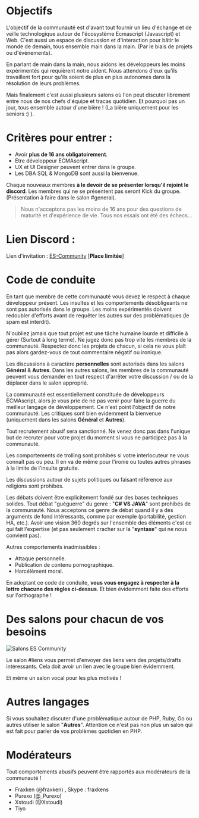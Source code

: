 # Objectifs 

L'objectif de la communauté est d'avant tout fournir un lieu d'échange et de veille technologique autour de l'écosystème Ecmascript (Javascript) et Web. C'est aussi un espace de discussion et d'interaction pour bâtir le monde de demain, tous ensemble main dans la main. (Par le biais de projets ou d'évènements). 

En parlant de main dans la main, nous aidons les développeurs les moins expérimentés qui requièrent notre aident. Nous attendons d'eux qu'ils travaillent fort pour qu'ils soient de plus en plus autonomes dans la résolution de leurs problèmes.

Mais finalement c'est aussi plusieurs salons où l'on peut discuter librement entre nous de nos chefs d'équipe et tracas quotidien. Et pourquoi pas un jour, tous ensemble autour d'une bière ! (La bière uniquement pour les seniors :) ). 

# Critères pour entrer : 

- Avoir **plus de 16 ans obligatoirement**.
- Etre développeur ECMAscript. 
- UX et UI Designer peuvent entrer dans le groupe. 
- Les DBA SQL & MongoDB sont aussi la bienvenue.

Chaque nouveaux membres **à le devoir de se présenter lorsqu'il rejoint le discord**. Les membres qui ne se présentent pas seront Kick du groupe. (Présentation à faire dans le salon #general).

> Nous n'acceptons pas les moins de 16 ans pour des questions de maturité et d'expérience de vie. Tous nos essais ont été des échecs...

# Lien Discord : 

Lien d'invitation : [ES-Community](https://discordapp.com/invite/0sRTKhyvzo78R44a) [**Place limitée**]

# Code de conduite

En tant que membre de cette communauté vous devez le respect à chaque développeur présent. Les insultes et les comportements désobligeants ne sont pas autorisés dans le groupe. Les moins expérimentés doivent redoubler d'efforts avant de requêter les autres sur des problématiques (le spam est interdit). 

N'oubliez jamais que tout projet est une tâche humaine lourde et difficile à gérer (Surtout à long terme). Ne jugez donc pas trop vite les membres de la communauté. Respectez donc les projets de chacun, si cela ne vous plaît pas alors gardez-vous de tout commentaire négatif ou ironique.

Les discussions à caractère **personnelles** sont autorisés dans les salons **Général** & **Autres**. Dans les autres salons, les membres de la communauté peuvent vous demander en tout respect d'arrêter votre discussion / ou de la déplacer dans le salon approprié.

La communauté est essentiellement constituée de développeurs ECMAscript, alors je vous prie de ne pas venir pour faire la guerre du meilleur langage de développement. Ce n'est point l'objectif de notre communauté. 
Les critiques sont bien evidemment la bienvenue (uniquement dans les salons **Général** et **Autres**). 

Tout recrutement abusif sera sanctionné. Ne venez donc pas dans l'unique but de recruter pour votre projet du moment si vous ne participez pas à la communauté.

Les comportements de trolling sont prohibés si votre interlocuteur ne vous connaît pas ou peu. Il en va de même pour l'ironie ou toutes autres phrases à la limite de l'insulte gratuite. 

Les discussions autour de sujets politiques ou faisant référence aux religions sont prohibés.

Les débats doivent être explicitement fondé sur des bases techniques solides. Tout débat "guéguerre" du genre : "**C# VS JAVA**" sont prohibés de la communauté. Nous acceptons ce genre de débat quand il y a des arguments de fond intéressants, comme par exemple (portabilité, gestion HA, etc.). Avoir une vision 360 degrés sur l'ensemble des éléments c'est ce qui fait l'expertise (et pas seulement cracher sur la "**syntaxe**" qui ne nous convient pas).

Autres comportements inadmissibles : 

- Attaque personnelle. 
- Publication de contenu pornographique. 
- Harcélèment moral.

En adoptant ce code de conduite, **vous vous engagez à respecter à la lettre chacune des règles ci-dessus**. Et bien évidemment faite des efforts sur l'orthographe ! 

# Des salons pour chacun de vos besoins  

![Salons ES Community](https://i.imgur.com/8BUCczi.png)

Le salon #liens vous permet d'envoyer des liens vers des projets/drafts intéressants. Cela doit avoir un lien avec le groupe bien évidemment. 

Et même un salon vocal pour les plus motivés ! 

# Autres langages 

Si vous souhaitez discuter d'une problématique autour de PHP, Ruby, Go ou autres utiliser le salon "**Autres**". Attention ce n'est pas non plus un salon qui est fait pour parler de vos problèmes quotidien en PHP.

# Modérateurs  

Tout comportements abusifs peuvent être rapportés aux modérateurs de la communauté ! 

- Fraxken (@fraxken) , Skype : fraxkens 
- Purexo (@_Purexo) 
- Xstoudi (@Xstoudi)
- Tiyo
